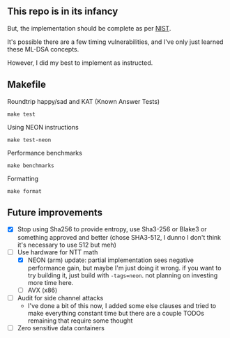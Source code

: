 ## This repo is in its infancy

But, the implementation should be complete as per [NIST](https://nvlpubs.nist.gov/nistpubs/FIPS/NIST.FIPS.204.pdf).

It's possible there are a few timing vulnerabilities, and I've only just learned these ML-DSA concepts.

However, I did my best to implement as instructed.

## Makefile

Roundtrip happy/sad and KAT (Known Answer Tests)
```
make test
```

Using NEON instructions
```
make test-neon
```

Performance benchmarks
```
make benchmarks
```

Formatting
```
make format
```

## Future improvements
- [x] Stop using Sha256 to provide entropy, use Sha3-256 or Blake3 or something approved and better (chose SHA3-512, I dunno I don't think it's necessary to use 512 but meh)
- [ ] Use hardware for NTT math
  - [x] NEON (arm) update: partial implementation sees negative performance gain, but maybe I'm just doing it wrong. if you want to try building it, just build with `-tags=neon`. not planning on investing more time here.
  - [ ] AVX (x86)
- [ ] Audit for side channel attacks
  - I've done a bit of this now, I added some else clauses and tried to make everything constant time but there are a couple TODOs remaining that require some thought
- [ ] Zero sensitive data containers
